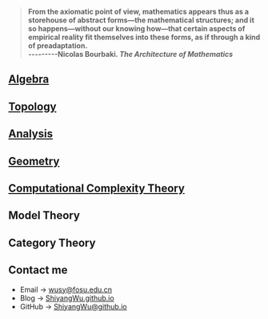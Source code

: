 
> **From the axiomatic point of view, mathematics appears thus as a storehouse of abstract forms—the mathematical structures; and it so happens—without our knowing how—that certain aspects of empirical reality fit themselves into these forms, as if through a kind of preadaptation.   
---------Nicolas Bourbaki. _The Architecture of Mathematics_**

## [Algebra](https://shiyangwu.github.io/Blog/Algebra/index)

## [Topology](https://shiyangwu.github.io/Blog/Topology/index)

## [Analysis](https://shiyangwu.github.io/Blog/Analysis/index)

## [Geometry](https://shiyangwu.github.io/Blog/Geometry/index)

## [Computational Complexity Theory](https://shiyangwu.github.io/Blog/ComputationalComplexityTheory/index)

## Model Theory

## Category Theory

## Contact me

* Email -> <wusy@fosu.edu.cn>
* Blog -> [ShiyangWu.github.io](https://shiyangwu.github.io/)
* GitHub -> [ShiyangWu@github.io](https://github.com/ShiyangWu/ShiyangWu.github.io/blob/master/README.md)
